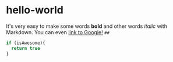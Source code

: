 # hello-world
It's very easy to make some words **bold** and other words *italic* with Markdown. You can even [link to Google!](http://google.com) `##`

```javascript
if (isAwesome){
  return true
}
```

